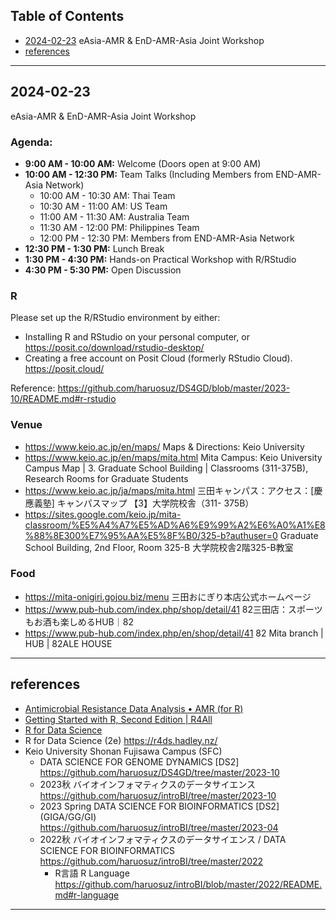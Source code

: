 
## Table of Contents

- [2024-02-23](#2024-02-23) eAsia-AMR & EnD-AMR-Asia Joint Workshop
- [references](#references)

----------

## 2024-02-23

eAsia-AMR & EnD-AMR-Asia Joint Workshop

### Agenda:
- **9:00 AM - 10:00 AM:** Welcome (Doors open at 9:00 AM)
- **10:00 AM - 12:30 PM:** Team Talks (Including Members from END-AMR-Asia Network)
   - 10:00 AM - 10:30 AM: Thai Team
   - 10:30 AM - 11:00 AM: US Team
   - 11:00 AM - 11:30 AM: Australia Team
   - 11:30 AM - 12:00 PM: Philippines Team
   - 12:00 PM - 12:30 PM: Members from END-AMR-Asia Network
- **12:30 PM - 1:30 PM:** Lunch Break
- **1:30 PM - 4:30 PM:** Hands-on Practical Workshop with R/RStudio
- **4:30 PM - 5:30 PM:** Open Discussion

### R

Please set up the R/RStudio environment by either:

- Installing R and RStudio on your personal computer, or
https://posit.co/download/rstudio-desktop/
- Creating a free account on Posit Cloud (formerly RStudio Cloud).
https://posit.cloud/

Reference:
https://github.com/haruosuz/DS4GD/blob/master/2023-10/README.md#r-rstudio

### Venue
- https://www.keio.ac.jp/en/maps/
Maps & Directions: Keio University
- https://www.keio.ac.jp/en/maps/mita.html
Mita Campus: Keio University
Campus Map
| 3. Graduate School Building | Classrooms (311-375B), Research Rooms for Graduate Students
- https://www.keio.ac.jp/ja/maps/mita.html
三田キャンパス：アクセス：[慶應義塾]
キャンパスマップ
【3】大学院校舎（311- 375B）
- https://sites.google.com/keio.jp/mita-classroom/%E5%A4%A7%E5%AD%A6%E9%99%A2%E6%A0%A1%E8%88%8E300%E7%95%AA%E5%8F%B0/325-b?authuser=0
Graduate School Building, 2nd Floor, Room 325-B
大学院校舎2階325-B教室

### Food
- https://mita-onigiri.gojou.biz/menu
三田おにぎり本店公式ホームページ
- https://www.pub-hub.com/index.php/shop/detail/41
82三田店：スポーツもお酒も楽しめるHUB｜82
- https://www.pub-hub.com/index.php/en/shop/detail/41
82 Mita branch | HUB | 82ALE HOUSE

----------
## references

- [Antimicrobial Resistance Data Analysis • AMR (for R)](https://github.com/haruosuz/r4bioinfo/tree/master/R_microb#amr)
- [Getting Started with R, Second Edition | R4All](https://github.com/haruosuz/books/tree/master/r4all)
- [R for Data Science](https://github.com/haruosuz/books/tree/master/r4ds)
- R for Data Science (2e) https://r4ds.hadley.nz/
- Keio University Shonan Fujisawa Campus (SFC)
  - DATA SCIENCE FOR GENOME DYNAMICS [DS2] https://github.com/haruosuz/DS4GD/tree/master/2023-10
  - 2023秋 バイオインフォマティクスのデータサイエンス https://github.com/haruosuz/introBI/tree/master/2023-10
  - 2023 Spring DATA SCIENCE FOR BIOINFORMATICS [DS2] (GIGA/GG/GI) https://github.com/haruosuz/introBI/tree/master/2023-04
  - 2022秋 バイオインフォマティクスのデータサイエンス / DATA SCIENCE FOR BIOINFORMATICS https://github.com/haruosuz/introBI/tree/master/2022
    - R言語 R Language https://github.com/haruosuz/introBI/blob/master/2022/README.md#r-language

----------





